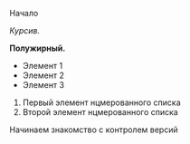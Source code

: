 Начало

*Курсив.*

**Полужирный.**

* Элемент 1
* Элемент 2
* Элемент 3

1. Первый элемент нцмерованного списка
2. Второй элемент нцмерованного списка

Начинаем знакомство с контролем версий